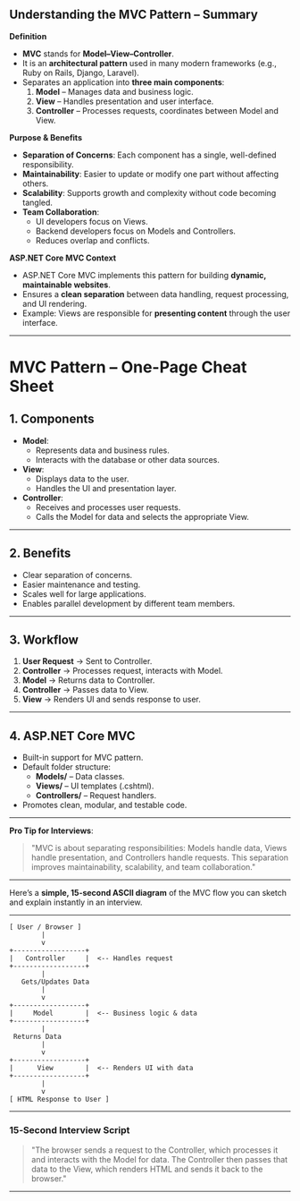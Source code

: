 ## **Understanding the MVC Pattern – Summary**

**Definition**  
- **MVC** stands for **Model–View–Controller**.  
- It is an **architectural pattern** used in many modern frameworks (e.g., Ruby on Rails, Django, Laravel).  
- Separates an application into **three main components**:
  1. **Model** – Manages data and business logic.
  2. **View** – Handles presentation and user interface.
  3. **Controller** – Processes requests, coordinates between Model and View.

**Purpose & Benefits**  
- **Separation of Concerns**: Each component has a single, well-defined responsibility.  
- **Maintainability**: Easier to update or modify one part without affecting others.  
- **Scalability**: Supports growth and complexity without code becoming tangled.  
- **Team Collaboration**:  
  - UI developers focus on Views.  
  - Backend developers focus on Models and Controllers.  
  - Reduces overlap and conflicts.

**ASP.NET Core MVC Context**  
- ASP.NET Core MVC implements this pattern for building **dynamic, maintainable websites**.  
- Ensures a **clean separation** between data handling, request processing, and UI rendering.  
- Example: Views are responsible for **presenting content** through the user interface.

---

# **MVC Pattern – One-Page Cheat Sheet**

## **1. Components**
- **Model**:  
  - Represents data and business rules.  
  - Interacts with the database or other data sources.
- **View**:  
  - Displays data to the user.  
  - Handles the UI and presentation layer.
- **Controller**:  
  - Receives and processes user requests.  
  - Calls the Model for data and selects the appropriate View.

---

## **2. Benefits**
- Clear separation of concerns.
- Easier maintenance and testing.
- Scales well for large applications.
- Enables parallel development by different team members.

---

## **3. Workflow**
1. **User Request** → Sent to Controller.
2. **Controller** → Processes request, interacts with Model.
3. **Model** → Returns data to Controller.
4. **Controller** → Passes data to View.
5. **View** → Renders UI and sends response to user.

---

## **4. ASP.NET Core MVC**
- Built-in support for MVC pattern.
- Default folder structure:
  - **Models/** – Data classes.
  - **Views/** – UI templates (.cshtml).
  - **Controllers/** – Request handlers.
- Promotes clean, modular, and testable code.

---

**Pro Tip for Interviews**:  
> "MVC is about separating responsibilities: Models handle data, Views handle presentation, and Controllers handle requests. This separation improves maintainability, scalability, and team collaboration."

---

Here’s a **simple, 15‑second ASCII diagram** of the MVC flow you can sketch and explain instantly in an interview.  

---

```
[ User / Browser ]
        |
        v
+------------------+
|   Controller     |  <-- Handles request
+------------------+
        |
   Gets/Updates Data
        |
        v
+------------------+
|     Model        |  <-- Business logic & data
+------------------+
        |
 Returns Data
        |
        v
+------------------+
|      View        |  <-- Renders UI with data
+------------------+
        |
        v
[ HTML Response to User ]
```

---

### **15‑Second Interview Script**
> "The browser sends a request to the Controller, which processes it and interacts with the Model for data. The Controller then passes that data to the View, which renders HTML and sends it back to the browser."

---
